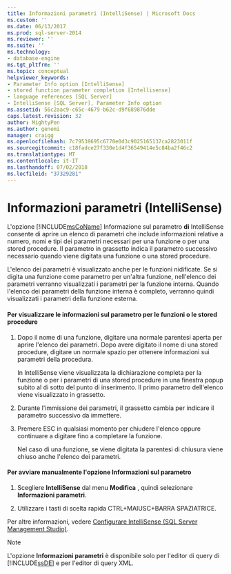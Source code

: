 ```yaml
---
title: Informazioni parametri (IntelliSense) | Microsoft Docs
ms.custom: ''
ms.date: 06/13/2017
ms.prod: sql-server-2014
ms.reviewer: ''
ms.suite: ''
ms.technology:
- database-engine
ms.tgt_pltfrm: ''
ms.topic: conceptual
helpviewer_keywords:
- Parameter Info option [IntelliSense]
- stored function parameter completion [Intellisense]
- language references [SQL Server]
- IntelliSense [SQL Server], Parameter Info option
ms.assetid: 56c2aac9-c65c-4679-b62c-d9f689876dde
caps.latest.revision: 32
author: MightyPen
ms.author: genemi
manager: craigg
ms.openlocfilehash: 7c79538695c6770e0d3c9025165137ca2823011f
ms.sourcegitcommit: c18fadce27f330e1d4f36549414e5c84ba2f46c2
ms.translationtype: MT
ms.contentlocale: it-IT
ms.lasthandoff: 07/02/2018
ms.locfileid: "37329281"
---
```

# <a name="parameter-info-intellisense"></a>Informazioni parametri (IntelliSense)
  L'opzione [!INCLUDE[msCoName](../../includes/msconame-md.md)] Informazione sul parametro **di** IntelliSense consente di aprire un elenco di parametri che include informazioni relative a numero, nomi e tipi dei parametri necessari per una funzione o per una stored procedure. Il parametro in grassetto indica il parametro successivo necessario quando viene digitata una funzione o una stored procedure.  
  
 L'elenco dei parametri è visualizzato anche per le funzioni nidificate. Se si digita una funzione come parametro per un'altra funzione, nell'elenco dei parametri verranno visualizzati i parametri per la funzione interna. Quando l'elenco dei parametri della funzione interna è completo, verranno quindi visualizzati i parametri della funzione esterna.  
  
#### <a name="to-view-parameter-info-for-functions-or-stored-procedures"></a>Per visualizzare le informazioni sul parametro per le funzioni o le stored procedure  
  
1.  Dopo il nome di una funzione, digitare una normale parentesi aperta per aprire l'elenco dei parametri. Dopo avere digitato il nome di una stored procedure, digitare un normale spazio per ottenere informazioni sui parametri della procedura.  
  
     In IntelliSense viene visualizzata la dichiarazione completa per la funzione o per i parametri di una stored procedure in una finestra popup subito al di sotto del punto di inserimento. Il primo parametro dell'elenco viene visualizzato in grassetto.  
  
2.  Durante l'immissione dei parametri, il grassetto cambia per indicare il parametro successivo da immettere.  
  
3.  Premere ESC in qualsiasi momento per chiudere l'elenco oppure continuare a digitare fino a completare la funzione.  
  
     Nel caso di una funzione, se viene digitata la parentesi di chiusura viene chiuso anche l'elenco dei parametri.  
  
#### <a name="to-manually-start-parameter-info"></a>Per avviare manualmente l'opzione Informazioni sul parametro  
  
1.  Scegliere **IntelliSense** dal menu **Modifica** , quindi selezionare **Informazioni parametri**.  
  
2.  Utilizzare i tasti di scelta rapida CTRL+MAIUSC+BARRA SPAZIATRICE.  
  
 Per altre informazioni, vedere [Configurare IntelliSense &#40;SQL Server Management Studio&#41;](configure-intellisense-sql-server-management-studio.md).  
  
> [!NOTE]  
>  L'opzione **Informazioni parametri** è disponibile solo per l'editor di query di [!INCLUDE[ssDE](../../includes/ssde-md.md)] e per l'editor di query XML.  
  
  
